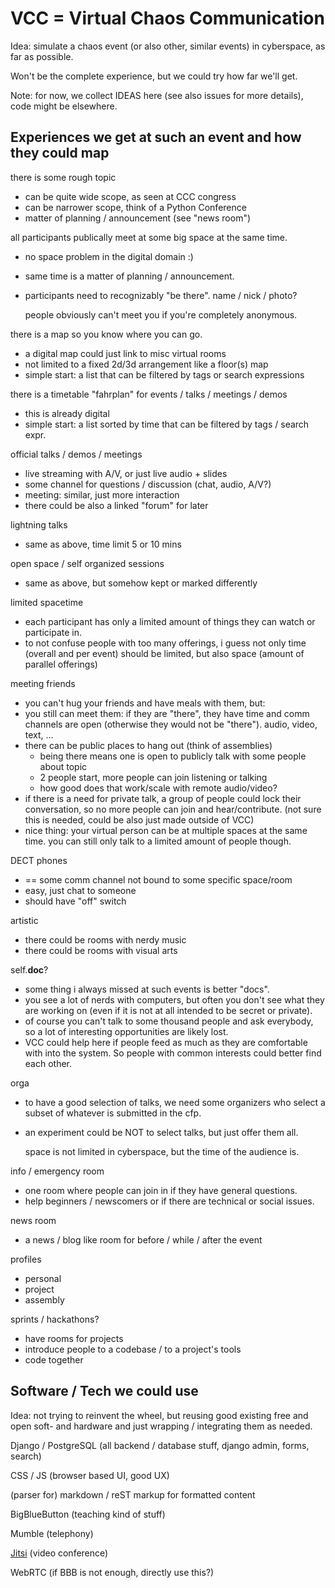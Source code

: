 VCC = Virtual Chaos Communication
=================================

Idea: simulate a chaos event (or also other, similar events) in cyberspace,
as far as possible.

Won't be the complete experience, but we could try how far we'll get.

Note: for now, we collect IDEAS here (see also issues for more details),
code might be elsewhere.


Experiences we get at such an event and how they could map
----------------------------------------------------------

there is some rough topic
- can be quite wide scope, as seen at CCC congress
- can be narrower scope, think of a Python Conference
- matter of planning / announcement (see "news room")

all participants publically meet at some big space at the same time.
- no space problem in the digital domain :)
- same time is a matter of planning / announcement.
- participants need to recognizably "be there". name / nick / photo?

  people obviously can't meet you if you're completely anonymous.

there is a map so you know where you can go.
- a digital map could just link to misc virtual rooms
- not limited to a fixed 2d/3d arrangement like a floor(s) map
- simple start: a list that can be filtered by tags or search expressions

there is a timetable "fahrplan" for events / talks / meetings / demos
- this is already digital
- simple start: a list sorted by time that can be filtered by tags / search expr.

official talks / demos / meetings
- live streaming with A/V, or just live audio + slides
- some channel for questions / discussion (chat, audio, A/V?)
- meeting: similar, just more interaction
- there could be also a linked "forum" for later

lightning talks
- same as above, time limit 5 or 10 mins

open space / self organized sessions
- same as above, but somehow kept or marked differently

limited spacetime
- each participant has only a limited amount of things they can watch
  or participate in.
- to not confuse people with too many offerings, i guess not only time
  (overall and per event) should be limited, but also space (amount of
  parallel offerings)

meeting friends
- you can't hug your friends and have meals with them, but:
- you still can meet them: if they are "there", they have time and comm
  channels are open (otherwise they would not be "there").
  audio, video, text, ...
- there can be public places to hang out (think of assemblies)
  - being there means one is open to publicly talk with some people about topic
  - 2 people start, more people can join listening or talking
  - how good does that work/scale with remote audio/video?
- if there is a need for private talk, a group of people could lock their
  conversation, so no more people can join and hear/contribute.
  (not sure this is needed, could be also just made outside of VCC)
- nice thing: your virtual person can be at multiple spaces at the same
  time. you can still only talk to a limited amount of people though.

DECT phones
- == some comm channel not bound to some specific space/room
- easy, just chat to someone
- should have "off" switch

artistic
- there could be rooms with nerdy music
- there could be rooms with visual arts

self.__doc__?
- some thing i always missed at such events is better "docs".
- you see a lot of nerds with computers, but often you don't see what they are
  working on (even if it is not at all intended to be secret or private).
- of course you can't talk to some thousand people and ask everybody, so a lot
  of interesting opportunities are likely lost.
- VCC could help here if people feed as much as they are comfortable with into
  the system. So people with common interests could better find each other.

orga
- to have a good selection of talks, we need some organizers who select a subset
  of whatever is submitted in the cfp.
- an experiment could be NOT to select talks, but just offer them all.

  space is not limited in cyberspace, but the time of the audience is.

info / emergency room
- one room where people can join in if they have general questions.
- help beginners / newscomers or if there are technical or social issues.

news room
- a news / blog like room for before / while / after the event

profiles
- personal
- project
- assembly

sprints / hackathons?
- have rooms for projects
- introduce people to a codebase / to a project's tools
- code together


Software / Tech we could use
----------------------------

Idea: not trying to reinvent the wheel, but reusing good existing free and open
soft- and hardware and just wrapping / integrating them as needed.

Django / PostgreSQL (all backend / database stuff, django admin, forms, search)

CSS / JS (browser based UI, good UX)

(parser for) markdown / reST markup for formatted content

BigBlueButton (teaching kind of stuff)

Mumble (telephony)

[Jitsi](https://jitsi.org/jitsi-meet/) (video conference)

WebRTC (if BBB is not enough, directly use this?)


